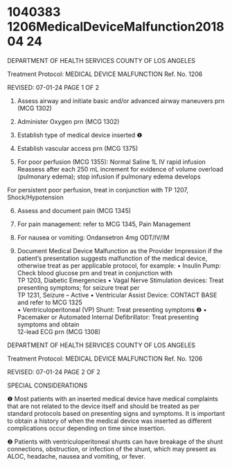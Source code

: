 # 1040383 1206MedicalDeviceMalfunction2018 04 24

DEPARTMENT OF HEALTH SERVICES 
COUNTY OF LOS ANGELES 
 
Treatment Protocol: MEDICAL DEVICE MALFUNCTION Ref. No. 1206 
 
 
 
 
 
 
REVISED: 07-01-24 PAGE 1 OF 2 
 
1. Assess airway and initiate basic and/or advanced airway maneuvers prn (MCG 1302) 
 
2. Administer Oxygen prn (MCG 1302) 
 
3. Establish type of medical device inserted ❶ 
 
4. Establish vascular access prn (MCG 1375) 
 
5. For poor perfusion (MCG 1355): 
Normal Saline 1L IV rapid infusion  
Reassess after each 250 mL increment for evidence of volume overload (pulmonary edema); 
stop infusion if pulmonary edema develops 
 
For persistent poor perfusion, treat in conjunction with TP 1207, Shock/Hypotension 
 
6. Assess and document pain (MCG 1345) 
 
7. For pain management: refer to MCG 1345, Pain Management 
 
8. For nausea or vomiting: 
Ondansetron 4mg ODT/IV/IM 
 
9. Document Medical Device Malfunction as the Provider Impression if the patient’s presentation 
suggests malfunction of the medical device, otherwise treat as per applicable protocol, for 
example: 
• Insulin Pump: Check blood glucose prn and treat in conjunction with                                
TP 1203, Diabetic Emergencies 
• Vagal Nerve Stimulation devices: Treat presenting symptoms; for seizure treat per         
TP 1231, Seizure – Active 
• Ventricular Assist Device: CONTACT BASE and refer to MCG 1325  
• Ventriculoperitoneal (VP) Shunt:  Treat presenting symptoms ❷ 
• Pacemaker or Automated Internal Defibrillator: Treat presenting symptoms and obtain    
12-lead ECG prn (MCG 1308) 
 
  

DEPARTMENT OF HEALTH SERVICES 
COUNTY OF LOS ANGELES 
 
Treatment Protocol: MEDICAL DEVICE MALFUNCTION Ref. No. 1206 
 
 
 
 
 
 
REVISED: 07-01-24 PAGE 2 OF 2 
 
SPECIAL CONSIDERATIONS 
 
❶   Most patients with an inserted medical device have medical complaints that are not related to the 
device itself and should be treated as per standard protocols based on presenting signs and 
symptoms. It is important to obtain a history of when the medical device was inserted as different 
complications occur depending on time since insertion.  
 
❷   Patients with ventriculoperitoneal shunts can have breakage of the shunt connections, obstruction, or 
infection of the shunt, which may present as ALOC, headache, nausea and vomiting, or fever.
